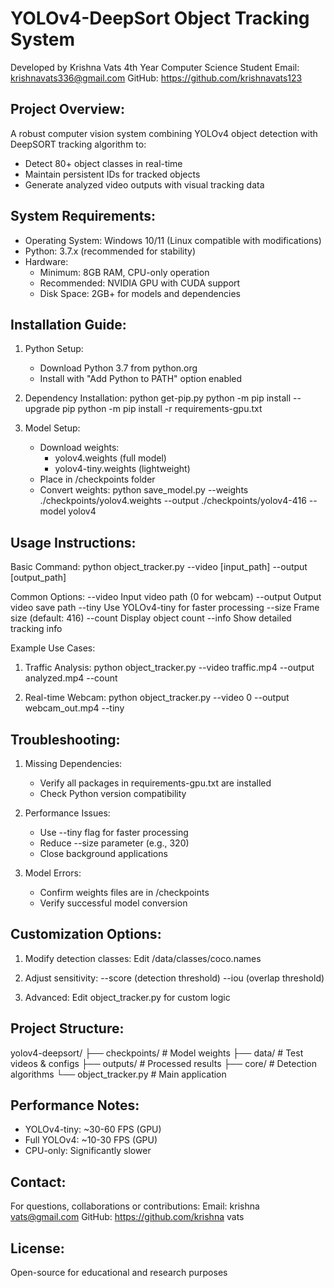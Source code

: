 YOLOv4-DeepSort Object Tracking System
=====================================

Developed by Krishna Vats 
4th Year Computer Science Student
Email: krishnavats336@gmail.com
GitHub: https://github.com/krishnavats123

Project Overview:
-----------------
A robust computer vision system combining YOLOv4 object detection with DeepSORT tracking algorithm to:
- Detect 80+ object classes in real-time
- Maintain persistent IDs for tracked objects
- Generate analyzed video outputs with visual tracking data

System Requirements:
--------------------
- Operating System: Windows 10/11 (Linux compatible with modifications)
- Python: 3.7.x (recommended for stability)
- Hardware:
  * Minimum: 8GB RAM, CPU-only operation
  * Recommended: NVIDIA GPU with CUDA support
  * Disk Space: 2GB+ for models and dependencies

Installation Guide:
-------------------
1. Python Setup:
   - Download Python 3.7 from python.org
   - Install with "Add Python to PATH" option enabled

2. Dependency Installation:
   python get-pip.py
   python -m pip install --upgrade pip
   python -m pip install -r requirements-gpu.txt

3. Model Setup:
   - Download weights:
     * yolov4.weights (full model)
     * yolov4-tiny.weights (lightweight)
   - Place in /checkpoints folder
   - Convert weights:
     python save_model.py --weights ./checkpoints/yolov4.weights --output ./checkpoints/yolov4-416 --model yolov4

Usage Instructions:
------------------
Basic Command:
python object_tracker.py --video [input_path] --output [output_path]

Common Options:
--video       Input video path (0 for webcam)
--output      Output video save path
--tiny        Use YOLOv4-tiny for faster processing
--size        Frame size (default: 416)
--count       Display object count
--info        Show detailed tracking info

Example Use Cases:
1. Traffic Analysis:
   python object_tracker.py --video traffic.mp4 --output analyzed.mp4 --count

2. Real-time Webcam:
   python object_tracker.py --video 0 --output webcam_out.mp4 --tiny

Troubleshooting:
----------------
1. Missing Dependencies:
   - Verify all packages in requirements-gpu.txt are installed
   - Check Python version compatibility

2. Performance Issues:
   - Use --tiny flag for faster processing
   - Reduce --size parameter (e.g., 320)
   - Close background applications

3. Model Errors:
   - Confirm weights files are in /checkpoints
   - Verify successful model conversion

Customization Options:
----------------------
1. Modify detection classes:
   Edit /data/classes/coco.names

2. Adjust sensitivity:
   --score (detection threshold)
   --iou (overlap threshold)

3. Advanced:
   Edit object_tracker.py for custom logic

Project Structure:
-----------------
yolov4-deepsort/
├── checkpoints/    # Model weights
├── data/           # Test videos & configs
├── outputs/        # Processed results
├── core/           # Detection algorithms
└── object_tracker.py # Main application

Performance Notes:
------------------
- YOLOv4-tiny: ~30-60 FPS (GPU)
- Full YOLOv4: ~10-30 FPS (GPU)
- CPU-only: Significantly slower

Contact:
--------
For questions, collaborations or contributions:
Email: krishna vats@gmail.com
GitHub: https://github.com/krishna vats

License:
--------
Open-source for educational and research purposes
